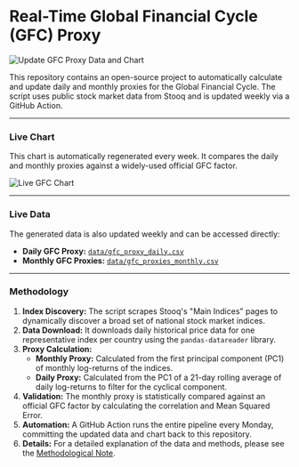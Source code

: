 # Real-Time Global Financial Cycle (GFC) Proxy

![Update GFC Proxy Data and Chart](https://github.com/YOUR_USERNAME/YOUR_REPO_NAME/actions/workflows/run_gfc_proxy.yml/badge.svg)

This repository contains an open-source project to automatically calculate and update daily and monthly proxies for the Global Financial Cycle. The script uses public stock market data from Stooq and is updated weekly via a GitHub Action.

---

### Live Chart

This chart is automatically regenerated every week. It compares the daily and monthly proxies against a widely-used official GFC factor.

![Live GFC Chart](https://github.com/YOUR_USERNAME/YOUR_REPO_NAME/blob/main/chart/gfc_comparison_plot.png?raw=true)

---

### Live Data

The generated data is also updated weekly and can be accessed directly:
* **Daily GFC Proxy:** [`data/gfc_proxy_daily.csv`](data/gfc_proxy_daily.csv)
* **Monthly GFC Proxies:** [`data/gfc_proxies_monthly.csv`](data/gfc_proxies_monthly.csv)

---

### Methodology


1.  **Index Discovery:** The script scrapes Stooq's "Main Indices" pages to dynamically discover a broad set of national stock market indices.
2.  **Data Download:** It downloads daily historical price data for one representative index per country using the `pandas-datareader` library.
3.  **Proxy Calculation:**
    * **Monthly Proxy:** Calculated from the first principal component (PC1) of monthly log-returns of the indices.
    * **Daily Proxy:** Calculated from the PC1 of a 21-day rolling average of daily log-returns to filter for the cyclical component.
4.  **Validation:** The monthly proxy is statistically compared against an official GFC factor by calculating the correlation and Mean Squared Error.
5.  **Automation:** A GitHub Action runs the entire pipeline every Monday, committing the updated data and chart back to this repository.
6.  **Details:** For a detailed explanation of the data and methods, please see the [Methodological Note](METHODOLOGY.md).